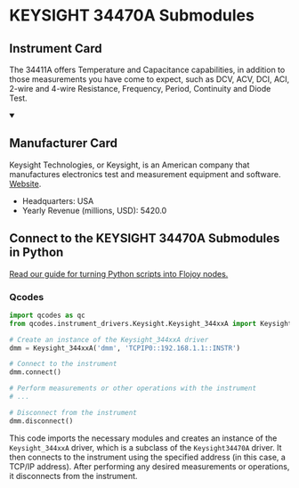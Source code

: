 
# KEYSIGHT 34470A Submodules

## Instrument Card

The 34411A offers Temperature and Capacitance capabilities, in addition to those measurements you have come to expect, such as DCV, ACV, DCI, ACI, 2-wire and 4-wire Resistance, Frequency, Period, Continuity and Diode Test.

<details open>
<summary><h2>Manufacturer Card</h2></summary>
Keysight Technologies, or Keysight, is an American company that manufactures electronics test and measurement equipment and software. <a href=https://www.keysight.com/us/en/home.html>Website</a>.

<ul>
  <li>Headquarters: USA</li>
  <li>Yearly Revenue (millions, USD): 5420.0</li>
</ul>
</details>

## Connect to the KEYSIGHT 34470A Submodules in Python

[Read our guide for turning Python scripts into Flojoy nodes.](https://docs.flojoy.ai/custom-nodes/creating-custom-node/)


### Qcodes

```python
import qcodes as qc
from qcodes.instrument_drivers.Keysight.Keysight_344xxA import Keysight_344xxA

# Create an instance of the Keysight_344xxA driver
dmm = Keysight_344xxA('dmm', 'TCPIP0::192.168.1.1::INSTR')

# Connect to the instrument
dmm.connect()

# Perform measurements or other operations with the instrument
# ...

# Disconnect from the instrument
dmm.disconnect()
```

This code imports the necessary modules and creates an instance of the `Keysight_344xxA` driver, which is a subclass of the `Keysight34470A` driver. It then connects to the instrument using the specified address (in this case, a TCP/IP address). After performing any desired measurements or operations, it disconnects from the instrument.

